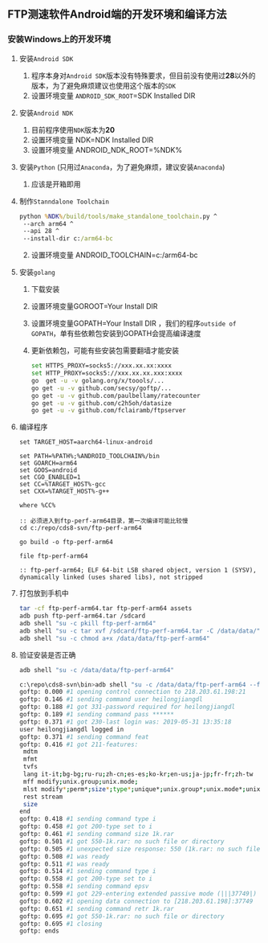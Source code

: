 ## FTP测速软件Android端的开发环境和编译方法


### 安装Windows上的开发环境

1. 安装`Android SDK`

   1. 程序本身对`Android SDK`版本没有特殊要求，但目前没有使用过**28**以外的版本，为了避免麻烦建议也使用这个版本的`SDK`
   2. 设置环境变量 `ANDROID_SDK_ROOT`=SDK Installed DIR

2. 安装`Android NDK`

   1. 目前程序使用`NDK`版本为**20**
   2. 设置环境变量 NDK=NDK Installed DIR
   3. 设置环境变量 ANDROID_NDK_ROOT=%NDK%

3. 安装`Python` (只用过`Anaconda`，为了避免麻烦，建议安装`Anaconda`)

   1. 应该是开箱即用

4. 制作`Stanndalone Toolchain`

   ```bat
   python %NDK%/build/tools/make_standalone_toolchain.py ^
   	--arch arm64 ^
   	--api 28 ^
   	--install-dir c:/arm64-bc
   ```

   2. 设置环境变量 ANDROID_TOOLCHAIN=c:/arm64-bc

5. 安装`golang`

   1. 下载安装

   2. 设置环境变量GOROOT=Your Install DIR

   3. 设置环境变量GOPATH=Your Install DIR ，我们的程序`outside of GOPATH`，单有些依赖包安装到GOPATH会提高编译速度

   4. 更新依赖包，可能有些安装包需要翻墙才能安装

      ```bash
      set HTTPS_PROXY=socks5://xxx.xx.xx:xxxx
      set HTTP_PROXY=socks5://xxx.xx.xx.xxx:xxxx
      go  get -u -v golang.org/x/toools/...
      go get -u -v github.com/secsy/goftp/...
      go get -u -v github.com/paulbellamy/ratecounter
      go get -u -v github.com/c2h5oh/datasize
      go get -u -v github.com/fclairamb/ftpserver
      ```

      

6. 编译程序

   ```
   set TARGET_HOST=aarch64-linux-android
   
   set PATH=%PATH%;%ANDROID_TOOLCHAIN%/bin
   set GOARCH=arm64
   set GOOS=android
   set CGO_ENABLED=1
   set CC=%TARGET_HOST%-gcc
   set CXX=%TARGET_HOST%-g++
   
   where %CC%
   
   :: 必须进入到ftp-perf-arm64目录，第一次编译可能比较慢
   cd c:/repo/cds8-svn/ftp-perf-arm64 
   
   go build -o ftp-perf-arm64
   
   file ftp-perf-arm64
   
   :: ftp-perf-arm64; ELF 64-bit LSB shared object, version 1 (SYSV), dynamically linked (uses shared libs), not stripped
   ```

7. 打包放到手机中

   ```bash
   tar -cf ftp-perf-arm64.tar ftp-perf-arm64 assets
   adb push ftp-perf-arm64.tar /sdcard
   adb shell "su -c pkill ftp-perf-arm64"
   adb shell "su -c tar xvf /sdcard/ftp-perf-arm64.tar -C /data/data/"
   adb shell "su -c chmod a+x /data/data/ftp-perf-arm64"
   ```

   

8. 验证安装是否正确

   ```bash
   adb shell "su -c /data/data/ftp-perf-arm64"
   
   c:\repo\cds8-svn\bin>adb shell "su -c /data/data/ftp-perf-arm64 --file=1K.rar"
   goftp: 0.000 #1 opening control connection to 218.203.61.198:21
   goftp: 0.146 #1 sending command user heilongjiangdl
   goftp: 0.188 #1 got 331-password required for heilongjiangdl
   goftp: 0.189 #1 sending command pass ******
   goftp: 0.371 #1 got 230-last login was: 2019-05-31 13:35:18
   user heilongjiangdl logged in
   goftp: 0.371 #1 sending command feat
   goftp: 0.416 #1 got 211-features:
    mdtm
    mfmt
    tvfs
    lang it-it;bg-bg;ru-ru;zh-cn;es-es;ko-kr;en-us;ja-jp;fr-fr;zh-tw
    mff modify;unix.group;unix.mode;
    mlst modify*;perm*;size*;type*;unique*;unix.group*;unix.mode*;unix.owner*;
    rest stream
    size
   end
   goftp: 0.418 #1 sending command type i
   goftp: 0.458 #1 got 200-type set to i
   goftp: 0.461 #1 sending command size 1k.rar
   goftp: 0.501 #1 got 550-1k.rar: no such file or directory
   goftp: 0.505 #1 unexpected size response: 550 (1k.rar: no such file or directory)
   goftp: 0.508 #1 was ready
   goftp: 0.511 #1 was ready
   goftp: 0.514 #1 sending command type i
   goftp: 0.558 #1 got 200-type set to i
   goftp: 0.558 #1 sending command epsv
   goftp: 0.599 #1 got 229-entering extended passive mode (|||37749|)
   goftp: 0.602 #1 opening data connection to [218.203.61.198]:37749
   goftp: 0.651 #1 sending command retr 1k.rar
   goftp: 0.695 #1 got 550-1k.rar: no such file or directory
   goftp: 0.695 #1 closing
   goftp: ends
   ```


